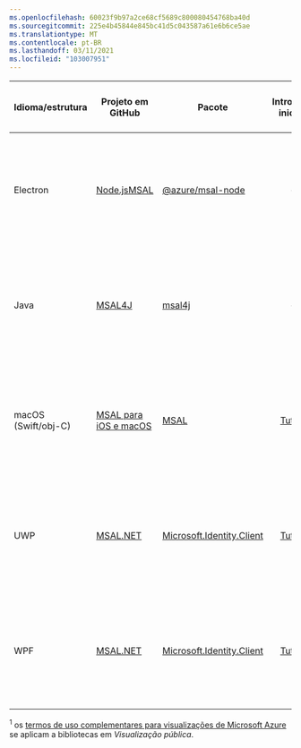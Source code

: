 ```yaml
---
ms.openlocfilehash: 60023f9b97a2ce68cf5689c800080454768ba40d
ms.sourcegitcommit: 225e4b45844e845bc41d5c043587a61e6b6ce5ae
ms.translationtype: MT
ms.contentlocale: pt-BR
ms.lasthandoff: 03/11/2021
ms.locfileid: "103007951"
---
```

| Idioma/estrutura | Projeto em<br/>GitHub                                                                                     | Pacote                                                                               | Introdução<br/>iniciado                        | Conectar usuários                                         | Acessar APIs Web                                                 | Disponibilidade geral (GA) *ou*<br/>Visualização pública<sup>1</sup> |
|----------------------|-----------------------------------------------------------------------------------------------------------|---------------------------------------------------------------------------------------|:------------------------------------------:|:-----------------------------------------------------:|:---------------------------------------------------------------:|:------------------------------------------------------------:|
| Electron             | [Node.jsMSAL ](https://github.com/AzureAD/microsoft-authentication-library-for-js/tree/dev/lib/msal-node) | [@azure/msal-node](https://www.npmjs.com/package/@azure/msal-node)                    | —                                          | ![A biblioteca pode solicitar tokens de ID para entrada do usuário.][y] | ![A biblioteca pode solicitar tokens de acesso para APIs Web protegidas.][y] | Versão prévia pública                                               |
| Java                 | [MSAL4J](https://github.com/AzureAD/microsoft-authentication-library-for-java)                            | [msal4j](https://mvnrepository.com/artifact/com.microsoft.azure/msal4j)               | —                                          | ![A biblioteca pode solicitar tokens de ID para entrada do usuário.][y] | ![A biblioteca pode solicitar tokens de acesso para APIs Web protegidas.][y] | GA                                                           |
| macOS (Swift/obj-C)  | [MSAL para iOS e macOS](https://github.com/AzureAD/microsoft-authentication-library-for-objc)            | [MSAL](https://cocoapods.org/pods/MSAL)                                               | [Tutorial](../articles/active-directory/develop/tutorial-v2-ios.md)             | ![A biblioteca pode solicitar tokens de ID para entrada do usuário.][y] | ![A biblioteca pode solicitar tokens de acesso para APIs Web protegidas.][y] | GA                                                           |
| UWP                  | [MSAL.NET](https://github.com/AzureAD/microsoft-authentication-library-for-dotnet)                        | [Microsoft.Identity.Client](https://www.nuget.org/packages/Microsoft.Identity.Client) | [Tutorial](../articles/active-directory/develop/tutorial-v2-windows-uwp.md)     | ![A biblioteca pode solicitar tokens de ID para entrada do usuário.][y] | ![A biblioteca pode solicitar tokens de acesso para APIs Web protegidas.][y] | GA                                                           |
| WPF                  | [MSAL.NET](https://github.com/AzureAD/microsoft-authentication-library-for-dotnet)                        | [Microsoft.Identity.Client](https://www.nuget.org/packages/Microsoft.Identity.Client) | [Tutorial](../articles/active-directory/develop/tutorial-v2-windows-desktop.md) | ![A biblioteca pode solicitar tokens de ID para entrada do usuário.][y] | ![A biblioteca pode solicitar tokens de acesso para APIs Web protegidas.][y] | GA                                                           |
<!--
| Java | Scribe | [Scribe Java](https://mvnrepository.com/artifact/org.scribe/scribe) | ![X indicating no.][n] | ![Green check mark.][y] | ![Green check mark.][y] | -- |
| React Native | [React Native App Auth](https://github.com/FormidableLabs/react-native-app-auth/blob/main/docs/config-examples/azure-active-directory.md) | [react-native-app-auth](https://www.npmjs.com/package/react-native-app-auth) | ![X indicating no.][n] | ![Green check mark.][y] | ![Green check mark.][y] | -- |
-->

<sup>1</sup> os [termos de uso complementares para visualizações de Microsoft Azure][preview-tos] se aplicam a bibliotecas em *Visualização pública*.

<!--Image references-->

[y]: ../articles/active-directory/develop/media/common/yes.png
[n]: ../articles/active-directory/develop/media/common/no.png


<!--Reference-style links -->

[preview-tos]: https://azure.microsoft.com/support/legal/preview-supplemental-terms/